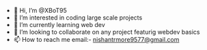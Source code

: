 - 👋 Hi, I’m @XBoT95
- 👀 I’m interested in coding large scale projects
- 🌱 I’m currently learning web dev
- 💞️ I’m looking to collaborate on any project featurig webdev basics
- 📫 How to reach me email:- nishantrmore9577@gmail.com
